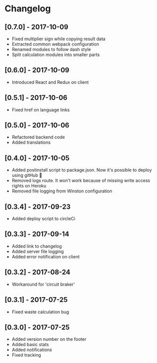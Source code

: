 # Changelog

## [0.7.0] - 2017-10-09

* Fixed multiplier sign while copying result data
* Extracted common webpack configuration 
* Renamed modules to follow dash style
* Split calculation modules into smaller parts

## [0.6.0] - 2017-10-09

* Introduced React and Redux on client

## [0.5.1] - 2017-10-06

* Fixed href on language links

## [0.5.0] - 2017-10-06

* Refactored backend code
* Added translations

## [0.4.0] - 2017-10-05

* Added postinstall script to package.json. Now it's possible to deploy using gitHub 🎉
* Removed logs route. It won't work because of missing write access rights on Heroku
* Removed file logging from Winston configuration

## [0.3.4] - 2017-09-23

* Added deploy script to circleCi

## [0.3.3] - 2017-09-14

* Added link to changelog
* Added server file logging
* Added error notification on client

## [0.3.2] - 2017-08-24

* Workaround for 'circuit braker'

## [0.3.1] - 2017-07-25

* Fixed waste calculation bug

## [0.3.0] - 2017-07-25

* Added  version number on the footer
* Added basic stats
* Added notifications 
* Fixed tracking
